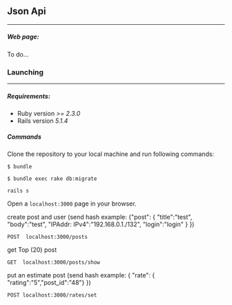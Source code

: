
## 	Json Api 

***


##### Web page:
To do...


### Launching
***
##### Requirements:
* Ruby version _>= 2.3.0_
* Rails version _5.1.4_

##### Commands
Clone the repository to your local machine and run following commands:

```
$ bundle
```

```
$ bundle exec rake db:migrate
```

```
rails s
```

Open a `localhost:3000` page in your browser.

create post and user (send hash  example: {"post":
{ "title":"test",
"body":"test",
"IPAddr: IPv4":"192.168.0.1./132",
"login":"login"
}
})
```
POST  localhost:3000/posts   
```

get  Top (20) post

```
GET  localhost:3000/posts/show
```

put an estimate post (send hash example: { "rate": {
"rating":"5","post_id":"48"}
})

```
POST localhost:3000/rates/set
```








